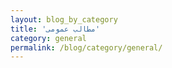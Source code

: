 ```yaml
---
layout: blog_by_category
title: 'مطالب عمومی'
category: general
permalink: /blog/category/general/
---
```

